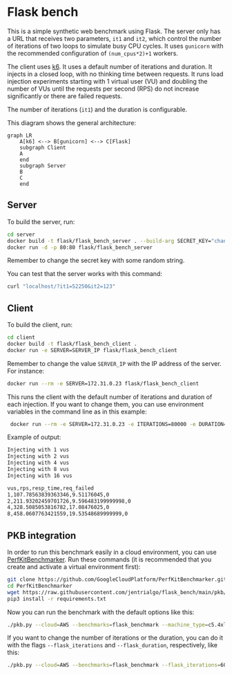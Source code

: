 # Flask bench

This is a simple synthetic web benchmark using Flask. The server only has a URL
that receives two parameters, `it1` and `it2`, which control the number of
iterations of two loops to simulate busy CPU cycles. It uses `gunicorn` with the
recommended configuration of `(num_cpus*2)+1` workers.

The client uses [k6](https://k6.io/). It uses a default number of iterations and
duration. It injects in a closed loop, with no thinking time between requests.
It runs load injection experiments starting with 1 virtual user (VU) and
doubling the number of VUs until the requests per second (RPS) do not increase
significantly or there are failed requests.

The number of iterations (`it1`) and the duration is configurable.

This diagram shows the general architecture:

```mermaid
graph LR
    A[k6] <--> B[gunicorn] <--> C[Flask]
    subgraph Client
    A
    end
    subgraph Server
    B
    C
    end
```

## Server

To build the server, run:

```bash
cd server
docker build -t flask/flask_bench_server . --build-arg SECRET_KEY="change_me"
docker run -d -p 80:80 flask/flask_bench_server
```

Remember to change the secret key with some random string.

You can test that the server works with this command:

```bash
curl "localhost/?it1=52250&it2=123"
```

## Client

To build the client, run:

```bash
cd client
docker build -t flask/flask_bench_client .
docker run -e SERVER=SERVER_IP flask/flask_bench_client
```

Remember to change the value `SERVER_IP` with the IP address of the server. For
instance:

```bash
docker run --rm -e SERVER=172.31.0.23 flask/flask_bench_client
```

This runs the client with the default number of iterations and duration of each
injection. If you want to change them, you can use environment variables in the
command line as in this example:

```bash
 docker run --rm -e SERVER=172.31.0.23 -e ITERATIONS=80000 -e DURATION=1s flask/flask_bench_client
```

Example of output:

```bash
Injecting with 1 vus
Injecting with 2 vus
Injecting with 4 vus
Injecting with 8 vus
Injecting with 16 vus

vus,rps,resp_time,req_failed
1,107.78563839363346,9.51176045,0
2,211.93202459701726,9.596483199999998,0
4,328.5085053816782,17.08476025,0
8,458.0607763421559,19.53548689999999,0
```

## PKB integration

In order to run this benchmark easily in a cloud environment, you can use
[PerfKitBenchmarker](https://googlecloudplatform.github.io/PerfKitBenchmarker/).
Run these commands (it is recommended that you create and activate a virtual
environment first):

```bash
git clone https://github.com/GoogleCloudPlatform/PerfKitBenchmarker.git
cd PerfKitBenchmarker
wget https://raw.githubusercontent.com/jentrialgo/flask_bench/main/pkb/flaskbench_benchmark.py -P perfkitbenchmarker/linux_benchmarks
pip3 install -r requirements.txt
```

Now you can run the benchmark with the default options like this:

```bash
./pkb.py --cloud=AWS --benchmarks=flask_benchmark --machine_type=c5.4xlarge --zone=eu-central-1
```

If you want to change the number of iterations or the duration, you can do it
with the flags `--flask_iterations` and `--flask_duration`, respectively, like
this:

```bash
./pkb.py --cloud=AWS --benchmarks=flask_benchmark --flask_iterations=60000 --flask_duration=30s --machine_type=c5.4xlarge --zone=eu-central-1
```
